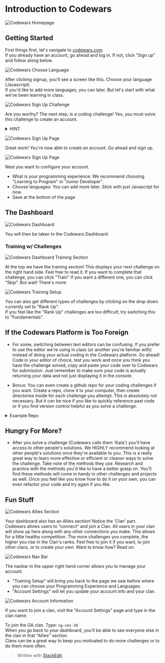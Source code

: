 # Introduction to Codewars

![Codewars Homepage](https://i.imgur.com/d3jflX7.png)


## Getting Started
First things first, let's navigate to [codewars.com](https://codewars.com) \
If you already have an account, go ahead and log in. If not, click "Sign up" and follow along below.

![Codewars Choose Language](https://i.imgur.com/JvoHSKv.png)

After clicking signup, you'll see a screen like this. Choose your language (Javascript). \
If you'd like to add more languages, you can later. But let's start with what we've been learning in class.

![Codewars Sign Up Challenge](https://i.imgur.com/HLetXUx.png)

Are you worthy? The next step, is a coding challenge! Yes, you must solve this challenge to create an account.

<details><summary>HINT</summary>

    When we're solving challenges for ourselves, we typically like to console.log the answers so we can see them in the terminal.

    When we want to actually submit data though, we need to return those values. The same goes for Codewars.
</details>

![Codewars Sign Up Page](https://i.imgur.com/I13cSw4.png)

Great work! You're now able to create an account. Go ahead and sign up.

![Codewars Sign Up Page](https://i.imgur.com/fY1iigu.png)

Next you want to configure your account.

- What is your programming experience: We recommend choosing "Learning to Program" or "Junior Developer".
- Choose languages: You can add more later. Stick with just Javascript for now.
- Save at the bottom of the page


## The Dashboard

![Codewars Dashboard](https://i.imgur.com/mggVC9z.png)

You will then be taken to the Codewars Dashboard.

### Training w/ Challenges

![Codewars Dashboard Training Section](https://i.imgur.com/1Bx1uhL.png)


At the top we have the training section! This displays your next challenge on the right hand side. Feel free to read it. If you want to complete that challenge, you can click "Train" if you want a different one, you can click "Skip". But wait! There's more:


![Codewars Training Setup](https://i.imgur.com/9oM98Bi.png)

You can also get different types of challenges by clicking on the drop down currently set to "Rank Up". \
If you feel like the "Rank Up" challenges are too difficult, try switching this to "Fundamentals".

## If the Codewars Platform is Too Foreign


- For some, switching between text editors can be confusing. If you prefer to use the editor we're using in class (or another you're familiar with) instead of doing your actual coding in the Codewars platform. Go ahead! Code in your editor of choice, test you work and once you think you have the challenge solved, copy and paste your code over to Codewars for submission. Just remember to make sure your code is actually returning your data and not just displaying it in the console.

- Bonus: You can even create a github repo for your coding challenges if you want. Create a repo, clone it to your computer, then create directories inside for each challenge you attempt. This is absolutely not necessary. But it can be nice if you like to quickly reference past code or if you find version control helpful as you solve a challenge.

<details><summary>Example Repo</summary>

Main directory:

![](https://i.imgur.com/d66MW7O.png)

Sub directory: 
![](https://i.imgur.com/bb3339O.png)

</details>


## Hungry For More?

-  After you solve a challenge (Codewars calls them 'Kata') you'll have access to other people's solutions. We HIGHLY recommend looking at other people's solutions once they're available to you. This is a really great way to learn more effective or efficient or cleaner ways to solve the challenge. Take note of the methods they use. Research and practice with the methods you'd like to have a better grasp on. You'll find these methods will come in handy in other challenges and projects as well. Once you feel like you know how to do it on your own, you can even refactor your code and try again if you like.

## Fun Stuff

![Codewars Allies Section](https://i.imgur.com/PTSWgvq.png)

Your dashboard also has an Allies section! Notice the 'Clan' part. \
Codewars allows users to "connect" and join a Clan. All users in your clan will show up here along with any other connections you make. This allows for a little healthy competition. The more challenges you complete, the higher you rise in the Clan's ranks. Feel free to join it if you want, to join other clans, or to create your own. Want to know how? Read on:

![Codewars Nav Bar](https://i.imgur.com/vhqglVH.png)

The navbar in the upper right hand corner allows you to manage your account.


- "Training Setup" will bring you back to the page we saw before where you can choose your Programming Experience and Languages.
- "Account Settings" will let you update your account info and your clan.

![Codewars Account Information](https://i.imgur.com/frzasyF.png)

If you want to join a clan, visit the "Account Settings" page and type in the clan name.


To join the GA clan. Type: `sg-sei-34`\
When you go back to your dashboard, you'll be able to see everyone else in the clan in that "Allies" section. \
Clans can be a great way to keep you motivated to do more challenges or to do them more often.

> Written with [StackEdit](https://stackedit.io/).
